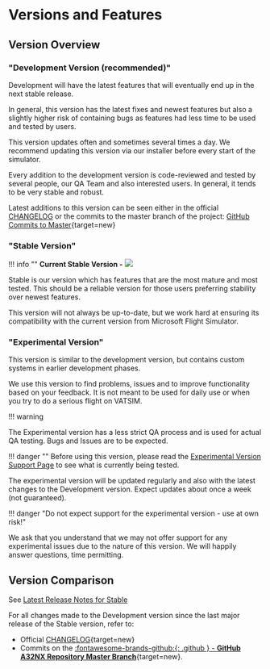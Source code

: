 # Versions and Features

## Version Overview

### "Development Version (recommended)"

Development will have the latest features that will eventually end up in the next stable release.

In general, this version has the latest fixes and newest features but also a slightly higher risk of containing bugs as features had less time to be used and tested by users.

This version updates often and sometimes several times a day. We recommend updating this version via our installer before every start of the simulator.

Every addition to the development version is code-reviewed and tested by several people, our QA Team and also interested users. In general, it tends to be very stable and robust.

Latest additions to this version can be seen either in the official [CHANGELOG](https://github.com/flybywiresim/a32nx/blob/master/.github/CHANGELOG.md) or the commits to the master branch of the project: [GitHub Commits to Master](https://github.com/flybywiresim/a32nx/commits/master){target=new}

### "Stable Version"

!!! info ""
    **Current Stable Version -** <img src="https://img.shields.io/github/v/release/flybywiresim/a32nx.svg?color=2F4E5B&style=flat" />

Stable is our version which has features that are the most mature and most tested. This should be a reliable version for those users preferring stability over newest features.

This version will not always be up-to-date, but we work hard at ensuring its compatibility with the current version from Microsoft Flight Simulator.

### "Experimental Version"

This version is similar to the development version, but contains custom systems in earlier development phases.

We use this version to find problems, issues and to improve functionality based on your feedback. It is not meant to be used for daily use or when you try to do a serious flight on VATSIM.

!!! warning

The Experimental version has a less strict QA process and is used for actual QA testing. Bugs and Issues are to be expected. 

!!! danger ""
    Before using this version, please read the [Experimental Version Support Page](support/exp.md) to see what is currently being tested. 

The experimental version will be updated regularly and also with the latest changes to the Development version. Expect updates about once a week (not guaranteed).

!!! danger "Do not expect support for the experimental version - use at own risk!"

We ask that you understand that we may not offer support for any experimental issues due to the nature of this version. We will happily answer questions, time permitting.

## Version Comparison

See [Latest Release Notes for Stable](/latest-release)

For all changes made to the Development version since the last major release of the Stable version, refer to:

- Official [CHANGELOG](https://github.com/flybywiresim/a32nx/blob/master/.github/CHANGELOG.md#080){target=new}
- Commits on the [:fontawesome-brands-github:{: .github } - **GitHub A32NX Repository Master Branch**](https://github.com/flybywiresim/a32nx/commits/master){target=new}.
